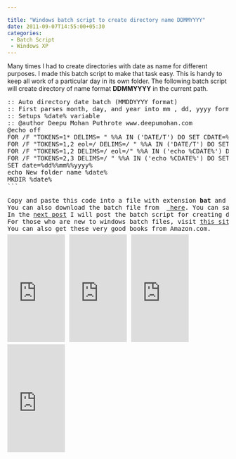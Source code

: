 ```yaml
---

title: "Windows batch script to create directory name DDMMYYYY"
date: 2011-09-07T14:55:00+05:30
categories:
 - Batch Script
 - Windows XP
---
```


Many times I had to create directories with date as name for different purposes. I made this batch script to make that task easy. This is handy to keep all work of a particular day in its own folder. The following batch script will create directory of name format <b>DDMMYYYY</b>&nbsp;in the current path.
<pre class="brush:bash; ruler: true; gutter:true; toolbar: true; ">:: Auto directory date batch (MMDDYYYY format)
:: First parses month, day, and year into mm , dd, yyyy formats and then combines to be DDMMYYYY
:: Setups %date% variable
:: @author Deepu Mohan Puthrote www.deepumohan.com
@echo off
FOR /F "TOKENS=1* DELIMS= " %%A IN ('DATE/T') DO SET CDATE=%%B
FOR /F "TOKENS=1,2 eol=/ DELIMS=/ " %%A IN ('DATE/T') DO SET mm=%%B
FOR /F "TOKENS=1,2 DELIMS=/ eol=/" %%A IN ('echo %CDATE%') DO SET dd=%%B
FOR /F "TOKENS=2,3 DELIMS=/ " %%A IN ('echo %CDATE%') DO SET yyyy=%%B
SET date=%dd%%mm%%yyyy%
echo New folder name %date%
MKDIR %date%
```

Copy and paste this code into a file with extension <b>bat</b>&nbsp;and save it into a path where you want to create the directory. Double click on the batch file to create the current day's directory.
You can also download the batch file from  <a href="http://files.deepumohan.com/winbatch/DDMMYYYY.bat" onClick="javascript: _gaq.push(['_trackPageview', '/downloads/DDMMYYYY']);"> here</a>. You can safely download it, it is hosted in safe server of&nbsp;<a href="http://secure.hostgator.com/~affiliat/cgi-bin/affiliates/clickthru.cgi?id=deepumohanp">HostGator</a>. 
In the <a href="/2011/09/windows-batch-script-to-create_07.html">next post</a> I will post the batch script for creating directory names with <b>DDMONYYYY</b> format. It will be pretty advanced which uses temporary javascipt and batch file. See the post <a href="/2011/09/windows-batch-script-to-create_07.html">here</a>.
For those who are new to windows batch files, visit&nbsp;<a href="http://www.microsoft.com/resources/documentation/windows/xp/all/proddocs/en-us/batch.mspx?mfr=true">this site</a>&nbsp;by&nbsp;<a href="http://www.microsoft.com/resources/documentation/windows/xp/all/proddocs/en-us/batch.mspx?mfr=true">Microsoft</a>. 
You can also get these very good books from Amazon.com.
<iframe align="left" frameborder="0" marginheight="0" marginwidth="0" scrolling="no" src="http://rcm.amazon.com/e/cm?t=thelaccur-20&amp;o=1&amp;p=8&amp;l=bpl&amp;asins=1861002653&amp;fc1=000000&amp;IS2=1&amp;lt1=_blank&amp;m=amazon&amp;lc1=0000FF&amp;bc1=000000&amp;bg1=FFFFFF&amp;f=ifr" style="align: left; height: 245px; padding-right: 10px; padding-top: 5px; width: 131px;"></iframe>&nbsp;<iframe align="left" frameborder="0" marginheight="0" marginwidth="0" scrolling="no" src="http://rcm.amazon.com/e/cm?t=thelaccur-20&amp;o=1&amp;p=8&amp;l=bpl&amp;asins=0079120482&amp;fc1=000000&amp;IS2=1&amp;lt1=_blank&amp;m=amazon&amp;lc1=0000FF&amp;bc1=000000&amp;bg1=FFFFFF&amp;f=ifr" style="align: left; height: 245px; padding-right: 10px; padding-top: 5px; width: 131px;"></iframe><iframe align="left" frameborder="0" marginheight="0" marginwidth="0" scrolling="no" src="http://rcm.amazon.com/e/cm?t=thelaccur-20&amp;o=1&amp;p=8&amp;l=bpl&amp;asins=0735620385&amp;fc1=000000&amp;IS2=1&amp;lt1=_blank&amp;m=amazon&amp;lc1=0000FF&amp;bc1=000000&amp;bg1=FFFFFF&amp;f=ifr" style="align: left; height: 245px; padding-right: 10px; padding-top: 5px; width: 131px;"></iframe>&nbsp;&nbsp;<iframe align="left" frameborder="0" marginheight="0" marginwidth="0" scrolling="no" src="http://rcm.amazon.com/e/cm?t=thelaccur-20&amp;o=1&amp;p=8&amp;l=bpl&amp;asins=1887902821&amp;fc1=000000&amp;IS2=1&amp;lt1=_blank&amp;m=amazon&amp;lc1=0000FF&amp;bc1=000000&amp;bg1=FFFFFF&amp;f=ifr" style="align: left; height: 245px; padding-right: 10px; padding-top: 5px; width: 131px;"></iframe>
